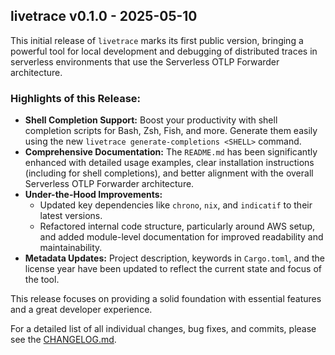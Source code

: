 ## livetrace v0.1.0 - 2025-05-10

This initial release of `livetrace` marks its first public version, bringing a powerful tool for local development and debugging of distributed traces in serverless environments that use the Serverless OTLP Forwarder architecture.

### Highlights of this Release:

*   **Shell Completion Support:** Boost your productivity with shell completion scripts for Bash, Zsh, Fish, and more. Generate them easily using the new `livetrace generate-completions <SHELL>` command.
*   **Comprehensive Documentation:** The `README.md` has been significantly enhanced with detailed usage examples, clear installation instructions (including for shell completions), and better alignment with the overall Serverless OTLP Forwarder architecture.
*   **Under-the-Hood Improvements:**
    *   Updated key dependencies like `chrono`, `nix`, and `indicatif` to their latest versions.
    *   Refactored internal code structure, particularly around AWS setup, and added module-level documentation for improved readability and maintainability.
*   **Metadata Updates:** Project description, keywords in `Cargo.toml`, and the license year have been updated to reflect the current state and focus of the tool.

This release focuses on providing a solid foundation with essential features and a great developer experience.

For a detailed list of all individual changes, bug fixes, and commits, please see the [CHANGELOG.md](./CHANGELOG.md).
